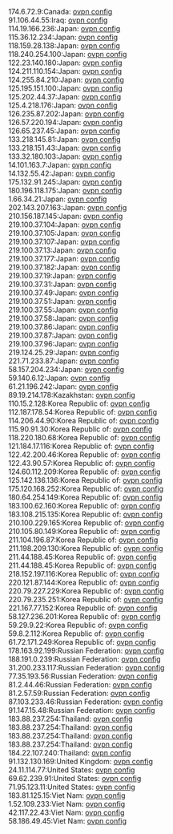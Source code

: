 174.6.72.9:Canada: [ovpn config](vpn/174_6_72_9.ovpn)  
91.106.44.55:Iraq: [ovpn config](vpn/91_106_44_55.ovpn)  
114.19.166.236:Japan: [ovpn config](vpn/114_19_166_236.ovpn)  
115.36.12.234:Japan: [ovpn config](vpn/115_36_12_234.ovpn)  
118.159.28.138:Japan: [ovpn config](vpn/118_159_28_138.ovpn)  
118.240.254.100:Japan: [ovpn config](vpn/118_240_254_100.ovpn)  
122.23.140.180:Japan: [ovpn config](vpn/122_23_140_180.ovpn)  
124.211.110.154:Japan: [ovpn config](vpn/124_211_110_154.ovpn)  
124.255.84.210:Japan: [ovpn config](vpn/124_255_84_210.ovpn)  
125.195.151.100:Japan: [ovpn config](vpn/125_195_151_100.ovpn)  
125.202.44.37:Japan: [ovpn config](vpn/125_202_44_37.ovpn)  
125.4.218.176:Japan: [ovpn config](vpn/125_4_218_176.ovpn)  
126.235.87.202:Japan: [ovpn config](vpn/126_235_87_202.ovpn)  
126.57.220.194:Japan: [ovpn config](vpn/126_57_220_194.ovpn)  
126.65.237.45:Japan: [ovpn config](vpn/126_65_237_45.ovpn)  
133.218.145.81:Japan: [ovpn config](vpn/133_218_145_81.ovpn)  
133.218.151.43:Japan: [ovpn config](vpn/133_218_151_43.ovpn)  
133.32.180.103:Japan: [ovpn config](vpn/133_32_180_103.ovpn)  
14.101.163.7:Japan: [ovpn config](vpn/14_101_163_7.ovpn)  
14.132.55.42:Japan: [ovpn config](vpn/14_132_55_42.ovpn)  
175.132.91.245:Japan: [ovpn config](vpn/175_132_91_245.ovpn)  
180.196.118.175:Japan: [ovpn config](vpn/180_196_118_175.ovpn)  
1.66.34.21:Japan: [ovpn config](vpn/1_66_34_21.ovpn)  
202.143.207.163:Japan: [ovpn config](vpn/202_143_207_163.ovpn)  
210.156.187.145:Japan: [ovpn config](vpn/210_156_187_145.ovpn)  
219.100.37.104:Japan: [ovpn config](vpn/219_100_37_104.ovpn)  
219.100.37.105:Japan: [ovpn config](vpn/219_100_37_105.ovpn)  
219.100.37.107:Japan: [ovpn config](vpn/219_100_37_107.ovpn)  
219.100.37.13:Japan: [ovpn config](vpn/219_100_37_13.ovpn)  
219.100.37.177:Japan: [ovpn config](vpn/219_100_37_177.ovpn)  
219.100.37.182:Japan: [ovpn config](vpn/219_100_37_182.ovpn)  
219.100.37.19:Japan: [ovpn config](vpn/219_100_37_19.ovpn)  
219.100.37.31:Japan: [ovpn config](vpn/219_100_37_31.ovpn)  
219.100.37.49:Japan: [ovpn config](vpn/219_100_37_49.ovpn)  
219.100.37.51:Japan: [ovpn config](vpn/219_100_37_51.ovpn)  
219.100.37.55:Japan: [ovpn config](vpn/219_100_37_55.ovpn)  
219.100.37.58:Japan: [ovpn config](vpn/219_100_37_58.ovpn)  
219.100.37.86:Japan: [ovpn config](vpn/219_100_37_86.ovpn)  
219.100.37.87:Japan: [ovpn config](vpn/219_100_37_87.ovpn)  
219.100.37.96:Japan: [ovpn config](vpn/219_100_37_96.ovpn)  
219.124.25.29:Japan: [ovpn config](vpn/219_124_25_29.ovpn)  
221.71.233.87:Japan: [ovpn config](vpn/221_71_233_87.ovpn)  
58.157.204.234:Japan: [ovpn config](vpn/58_157_204_234.ovpn)  
59.140.6.12:Japan: [ovpn config](vpn/59_140_6_12.ovpn)  
61.21.196.242:Japan: [ovpn config](vpn/61_21_196_242.ovpn)  
89.19.214.178:Kazakhstan: [ovpn config](vpn/89_19_214_178.ovpn)  
110.15.2.128:Korea Republic of: [ovpn config](vpn/110_15_2_128.ovpn)  
112.187.178.54:Korea Republic of: [ovpn config](vpn/112_187_178_54.ovpn)  
114.206.44.90:Korea Republic of: [ovpn config](vpn/114_206_44_90.ovpn)  
115.90.91.30:Korea Republic of: [ovpn config](vpn/115_90_91_30.ovpn)  
118.220.180.68:Korea Republic of: [ovpn config](vpn/118_220_180_68.ovpn)  
121.184.17.116:Korea Republic of: [ovpn config](vpn/121_184_17_116.ovpn)  
122.42.200.46:Korea Republic of: [ovpn config](vpn/122_42_200_46.ovpn)  
122.43.90.57:Korea Republic of: [ovpn config](vpn/122_43_90_57.ovpn)  
124.60.112.209:Korea Republic of: [ovpn config](vpn/124_60_112_209.ovpn)  
125.142.136.136:Korea Republic of: [ovpn config](vpn/125_142_136_136.ovpn)  
175.120.168.252:Korea Republic of: [ovpn config](vpn/175_120_168_252.ovpn)  
180.64.254.149:Korea Republic of: [ovpn config](vpn/180_64_254_149.ovpn)  
183.100.62.160:Korea Republic of: [ovpn config](vpn/183_100_62_160.ovpn)  
183.108.215.135:Korea Republic of: [ovpn config](vpn/183_108_215_135.ovpn)  
210.100.229.165:Korea Republic of: [ovpn config](vpn/210_100_229_165.ovpn)  
210.105.80.149:Korea Republic of: [ovpn config](vpn/210_105_80_149.ovpn)  
211.104.196.87:Korea Republic of: [ovpn config](vpn/211_104_196_87.ovpn)  
211.198.209.130:Korea Republic of: [ovpn config](vpn/211_198_209_130.ovpn)  
211.44.188.45:Korea Republic of: [ovpn config](vpn/211_44_188_45.ovpn)  
211.44.188.45:Korea Republic of: [ovpn config](vpn/211_44_188_45.ovpn)  
218.152.197.116:Korea Republic of: [ovpn config](vpn/218_152_197_116.ovpn)  
220.121.87.144:Korea Republic of: [ovpn config](vpn/220_121_87_144.ovpn)  
220.79.227.229:Korea Republic of: [ovpn config](vpn/220_79_227_229.ovpn)  
220.79.235.251:Korea Republic of: [ovpn config](vpn/220_79_235_251.ovpn)  
221.167.77.152:Korea Republic of: [ovpn config](vpn/221_167_77_152.ovpn)  
58.127.236.201:Korea Republic of: [ovpn config](vpn/58_127_236_201.ovpn)  
59.29.9.22:Korea Republic of: [ovpn config](vpn/59_29_9_22.ovpn)  
59.8.2.112:Korea Republic of: [ovpn config](vpn/59_8_2_112.ovpn)  
61.72.171.249:Korea Republic of: [ovpn config](vpn/61_72_171_249.ovpn)  
178.163.92.199:Russian Federation: [ovpn config](vpn/178_163_92_199.ovpn)  
188.191.0.239:Russian Federation: [ovpn config](vpn/188_191_0_239.ovpn)  
31.200.233.117:Russian Federation: [ovpn config](vpn/31_200_233_117.ovpn)  
77.35.193.56:Russian Federation: [ovpn config](vpn/77_35_193_56.ovpn)  
81.2.44.46:Russian Federation: [ovpn config](vpn/81_2_44_46.ovpn)  
81.2.57.59:Russian Federation: [ovpn config](vpn/81_2_57_59.ovpn)  
87.103.233.46:Russian Federation: [ovpn config](vpn/87_103_233_46.ovpn)  
91.147.15.48:Russian Federation: [ovpn config](vpn/91_147_15_48.ovpn)  
183.88.237.254:Thailand: [ovpn config](vpn/183_88_237_254.ovpn)  
183.88.237.254:Thailand: [ovpn config](vpn/183_88_237_254.ovpn)  
183.88.237.254:Thailand: [ovpn config](vpn/183_88_237_254.ovpn)  
183.88.237.254:Thailand: [ovpn config](vpn/183_88_237_254.ovpn)  
184.22.107.240:Thailand: [ovpn config](vpn/184_22_107_240.ovpn)  
91.132.130.169:United Kingdom: [ovpn config](vpn/91_132_130_169.ovpn)  
24.11.114.77:United States: [ovpn config](vpn/24_11_114_77.ovpn)  
69.62.239.91:United States: [ovpn config](vpn/69_62_239_91.ovpn)  
71.95.123.11:United States: [ovpn config](vpn/71_95_123_11.ovpn)  
183.81.125.15:Viet Nam: [ovpn config](vpn/183_81_125_15.ovpn)  
1.52.109.233:Viet Nam: [ovpn config](vpn/1_52_109_233.ovpn)  
42.117.22.43:Viet Nam: [ovpn config](vpn/42_117_22_43.ovpn)  
58.186.49.45:Viet Nam: [ovpn config](vpn/58_186_49_45.ovpn)  
